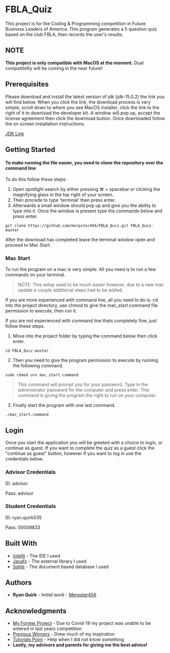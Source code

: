 # FBLA_Quiz

This project is for the Coding & Programming competition in Future Business Leaders of America. This program generates a 5 question quiz based on the club FBLA, then records the user's results.
## NOTE

**This project is only compatible with MacOS at the moment.**
Dual compatibility will be coming in the near future!

## Prerequisites

Please download and install the latest version of jdk (jdk-15.0.2) the link you will find below.
When you click the link, the download process is very simple, scroll down to where you see MacOS installer, click the link to the right of it to download the developer kit. A window will pop up, accept the license agreement then click the download button. Once downloaded follow the on screen installation instructions.

[JDK Link](https://www.oracle.com/java/technologies/javase-jdk15-downloads.html)

## Getting Started

#### To make running the file easier, you need to clone the repository over the command line

To do this follow these steps:

1. Open spotlight search by either pressing ⌘ + spacebar or clicking the magnifying glass in the top right of your screen.
2. Then procede to type 'terminal' then press enter.
3. Afterwards a small window should pop up and give you the ability to type into it. Once the window is present type the commands below and press enter.

```
git clone https://github.com/merpster456/FBLA_Quiz.git FBLA_Quiz-master
```
After the download has completed leave the terminal window open and proceed to Mac Start.

### Mac Start

To run the program on a mac is very simple. All you need is to run a few commands on your terminal. 

> NOTE: This setup used to be much easier however, due to a new mac update a couple additional steps had to be added.

If you are more experienced with command line, all you need to do is: cd into the project directory, use chmod to give the mac_start.command file permission to execute, then run it.

If you are not experienced with command line thats completely fine, just follow these steps.

1. Move into the project folder by typing the command below then click enter.

```
cd FBLA_Quiz-master
```

2. Then you need to give the program permission to execute by running the following command.
```
sudo chmod u+x mac_start.command
```
>This command will prompt you for your password. Type in the administrator password for the computer and press enter. This command is giving the program the right to run on your computer.

3. Finally start the program with one last command.
```
./mac_start.command
```

## Login

Once you start the application you will be greeted with a choice to login, or continue as guest. If you want to complete the quiz as a guest click the "continue as guest" button, however if you want to log in use the credentials below. 

### Advisor Credentials
ID: advisor

Pass: advisor

### Student Credentials
ID: ryan.quirk535

Pass: 00008833

## Built With

* [Intellij](https://www.jetbrains.com/idea/) - The IDE I used
* [Javafx](https://openjfx.io/) - The external library I used
* [Sqlite](https://sqlite.org/index.html) - The document based database I used

## Authors

* **Ryan Quirk** - *Initial work* - [Merpster456](https://github.com/Merpster456)

## Acknowledgments

* [My Former Project](https://github.com/Merpster456/fbla-coding) - Due to Covid-19 my project was unable to be entered in last years competition
* [Previous Winners](https://github.com/fbla-competitive-events/coding-programming) - Drew much of my inspiration
* [Tutorials Point](https://www.tutorialspoint.com/javafx/index.htm) - Help when I did not know something
* **Lastly, my advisors and parents for giving me the best advice!**

